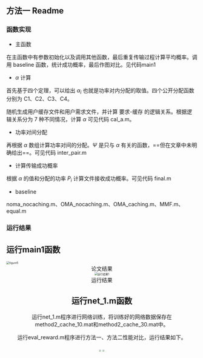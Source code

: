 ## 方法一 Readme

### 函数实现

* 主函数

在主函数中有参数初始化以及调用其他函数，最后重复传输过程计算平均概率。调用 baseline 函数，统计成功概率，最后作图对比。见代码main1

* $\alpha$ 计算

首先基于四个定理，可以给出 $\alpha_i$ 也就是功率对内分配的取值。四个公开分配函数分别为 C1、C2、C3、C4。

随机生成用户缓存文件和用户需求文件，并计算 要求-缓存 的逻辑关系。根据逻辑关系分为 7 种不同情况，计算 $\alpha$ 可见代码 cal_a.m。


* 功率对间分配

再根据 $\alpha$ 数组计算功率对间的分配。$\Psi$ 是只与 $\alpha$ 有关的函数，==但在文章中未明确给出==。可见代码 inter_pair.m

* 计算传输成功概率

根据 $\alpha$ 的值和分配的功率 $P_i$ 计算文件接收成功概率。可见代码 final.m

* baseline

noma_nocaching.m、OMA_nocaching.m、OMA_caching.m、MMF.m、equal.m

### 运行结果

## 运行main1函数

<img src="https://notes.sjtu.edu.cn/uploads/upload_be35f84fe1695cbd846f24952feeb77e.png" alt="figure5" style="zoom:50%;" />

<center>论文结果<center>

<img src="https://notes.sjtu.edu.cn/uploads/upload_478a01edae40c07ac7e18d320ea3d719.jpg" alt="运行结果1" style="zoom:50%;" />
<center>运行结果<center>
  
## 运行net_1.m函数
  
运行net_1.m程序进行网络训练，将训练好的网络数据保存在method2_cache_10.mat和method2_cache_30.mat中。
  
运行eval_reward.m程序进行方法一、方法二性能对比，运行结果如下。

<img src="https://user-images.githubusercontent.com/88258281/210690630-4f29abe7-036e-493d-8f9b-6ab1e182210d.png" style="zoom:30%;" />
  
<img src="https://user-images.githubusercontent.com/88258281/210690698-6afd74b9-39b2-4f5a-895d-e358c68b6fac.png" style="zoom:30%;" />
